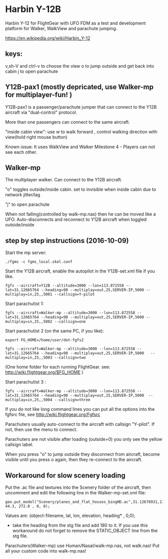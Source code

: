 # Harbin Y-12B

Harbin Y-12 for FlightGear with UFO FDM as a test and development platform for Walker, WalkView and parachute jumping.

https://en.wikipedia.org/wiki/Harbin_Y-12
 
## keys:
v,sh-V and ctrl-v to choose the view
o to jump outside and get back into cabin
j to open parachute

## Y12B-pax1 (mostly depricated, use Walker-mp for multiplayer-fun! )
Y12B-pax1 is a passenger/parachute jumper that can connect to the Y12B aircraft via "dual-control" protocol.

More than one passengers can connect to the same aircraft.

"inside cabin view": use w to walk forward , control walking direction with view(hold right mouse button)  

Known issue: It uses WalkView and Walker Milestone 4 - Players can not see each other.


## Walker-mp
The multiplayer walker. Can connect to the Y12B aircraft. 

"o" toggles outside/inside cabin. set to invisible when inside cabin due to network jitter/lag

"j" to open parachute

When not falling(controlled by walk-mp.nas) then he can be moved like a UFO.
Auto-disconnects and reconnect to Y12B aircraft when toggled outside/inside 

## step by step instructions (2016-10-09)

Start the mp server:

    ./fgms -c fgms_local.skel.conf

Start the Y12B aircraft, enable the autopilot in the Y12B-set.xml file if you like.

    fgfs --aircraft=Y12B --altitude=3000 --lon=113.872558 --lat=31.12665764 --heading=90 --multiplay=out,25,SERVER-IP,5000 --multiplay=in,25,,5001 --callsign=Y-pilot

Start parachutist 1:

    fgfs --aircraft=Walker-mp --altitude=3000 --lon=113.872558 --lat=31.12665764 --heading=90 --multiplay=out,25,SERVER-IP,5000 --multiplay=in,25,,5002 --callsign=one

Start parachutist 2 (on the same PC, if you like):

    export FG_HOME=/home/user/dot-fgfs2
    
    fgfs --aircraft=Walker-mp --altitude=3000 --lon=113.872558 --lat=31.12665764 --heading=90 --multiplay=out,25,SERVER-IP,5000   --multiplay=in,25,,5003 --callsign=two


(One home folder for each running FlightGear.
see: http://wiki.flightgear.org/$FG_HOME  )


Start parachutist 3 :

    fgfs --aircraft=Walker-mp --altitude=3000 --lon=113.872558 --lat=31.12665764 --heading=90 --multiplay=out,25,SERVER-IP,5000  --multiplay=in,25,,5004 --callsign=three


If you do not like long command lines you can put all the options into the fgfsrc file, see http://wiki.flightgear.org/Fgfsrc

Parachuters usually auto-connect to the aircraft with callsign "Y-pilot". If not, then use the menu to connect.

Parachuters are not visible after loading (outside=0) you only see the yellow callsign label.

When you press "o" to jump outside they disconnect from aircraft, become visible until you press o again,
then they re-connect to the aircraft.

## Workaround for slow scenery loading
Put the .ac file and textures into the Scenery folder of the aircraft, then uncomment and edit the following line in the Walker-mp-set.xml file:

    geo.put_model("Scenery/planes_and_flat_houses_bingHD.ac",31.12676931,113.90421222,  44.3, 272.0 , 0, 0);	
    
    
Values are: (object-filename, lat, lon, elevation, heading* , 0,0);

* take the heading from the stg file and add 180 to it. If you use this workaround do not forget to remove the STATIC_OBJECT line from the stg file.
    

Parachuters(Walker-mp) use Human/Nasal/walk-mp.nas, not walk.nas! Put all your custom code into walk-mp.nas!






